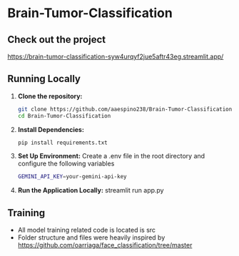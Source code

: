 ﻿# Brain-Tumor-Classification

## Check out the project
https://brain-tumor-classification-syw4urqyf2jue5aftr43eg.streamlit.app/

## Running Locally
1. **Clone the repository:**
   ```bash
   git clone https://github.com/aaespino238/Brain-Tumor-Classification.git
   cd Brain-Tumor-Classification
2. **Install Dependencies:**
   ```bash
   pip install requirements.txt
3. **Set Up Environment:**
   Create a .env file in the root directory and configure the following variables
   ```bash
   GEMINI_API_KEY=your-gemini-api-key
5. **Run the Application Locally:**
   streamlit run app.py

## Training 
- All model training related code is located is src
- Folder structure and files were heavily inspired by https://github.com/oarriaga/face_classification/tree/master 

